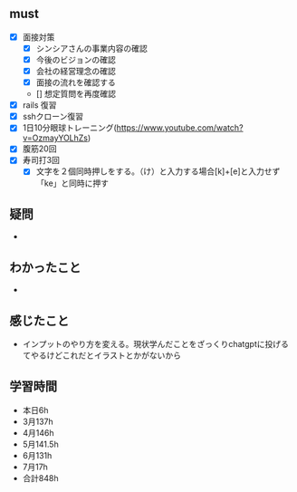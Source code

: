 
## must
- [x] 面接対策
  - [x] シンシアさんの事業内容の確認
  - [x] 今後のビジョンの確認
  - [x] 会社の経営理念の確認
  - [x] 面接の流れを確認する
  - [] 想定質問を再度確認
- [x] rails 復習
- [x] sshクローン復習 
- [x] 1日10分眼球トレーニング(https://www.youtube.com/watch?v=OzmayYOLhZs)
- [x] 腹筋20回
- [x] 寿司打3回
  - [x] 文字を２個同時押しをする。（け）と入力する場合[k]+[e]と入力せず「ke」と同時に押す

## 疑問
- 


## わかったこと
- 

## 感じたこと
- インプットのやり方を変える。現状学んだことをざっくりchatgptに投げるてやるけどこれだとイラストとかがないから
  

## 学習時間
  - 本日6h
  - 3月137h
  - 4月146h
  - 5月141.5h
  - 6月131h
  - 7月17h
  - 合計848h
    

